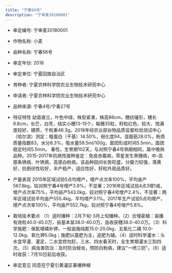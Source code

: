 ```yaml
---
title: "宁春56号"
description: "宁审麦20180001"
---
```

* 审定编号:  宁审麦20180001

*  作物名称:  小麦

*  品种名称:  宁春56号

*  审定年份:  2018

*  审定单位:  宁夏回族自治区

* 育种者:  宁夏农林科学院农业生物技术研究中心

*  申请者:  宁夏农林科学院农业生物技术研究中心

*  品种来源:  宁春4号/宁春27号

*  特征特性
幼苗直立，叶色中绿，株型紧凑，株高86cm，穗纺锤形，穗长9.8cm，长芒，白壳，结实小穗13-15个，每穗35粒，籽粒红色、较大、饱满度较好，硬质，千粒重46.3g。2018年经农业部谷物品质监督检验测试中心（哈尔滨）测定：粗蛋白（干基）14.50%，弱化度94，湿面筋28.0%，粉质质量指数83，水分8.3%，吸水量58.5ml/100g，面团形成时间5.5min，面团稳定时间5.5min。
春性，生育期102天，与对照宁春4号熟期相同，属中晚熟品种。2015-2017年抗病性接种鉴定：免疫赤霉病，零星发生黑穗病，中-高感条锈病、叶锈病，高感白粉病。该品种田间长势旺盛，分蘖力较强，落黄好，抗倒伏性较好，丰产稳产，适应性好，籽粒外观品质好。

*  产量表现
2015年区域试验5点均增产，增产点次率100%，平均亩产567.8kg，较对照宁春4号增产3.8%，不显著；2016年区域试验4点3增1减，增产点次率75%，平均亩产543.0kg，较对照宁春4号增产2.4%，不显著；两年区域试验平均亩产555.4kg，平均增产3.1%。2017年生产试验5点均增产，增产点次率100%，平均亩产552.7kg，较对照宁春4号增产5.8%。

*  栽培技术要点
（1）适时播种：2月下旬-3月上旬播种。（2）合理密植：亩播有效粒40.0-45.0万，亩基本苗38.0-40.0万，亩收获穗38.0-40.0万。（3）科学施肥：保氮增磷补钾，一般亩施纯氮15.0-20.0kg、五氧化二磷 10.0-12.0kg、氧化钾5.0kg；施肥以基肥为主，追肥为辅。（4）适时科学灌水：头水宜早灌、灌足，二水宜控勿赶，三水、四水看天时，全生育期灌水三到四次。（5）病虫害防治：及时防治蚜虫，预防白粉病，建议“一喷三防”。（6）适时收获：7月10日前后收获。

*  审定意见
同意在宁夏引黄灌区春播种植
